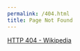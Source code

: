```yaml
---
permalink: /404.html
title: Page Not Found
---
```


[HTTP 404 - Wikipedia](https://en.wikipedia.org/wiki/HTTP_404)
